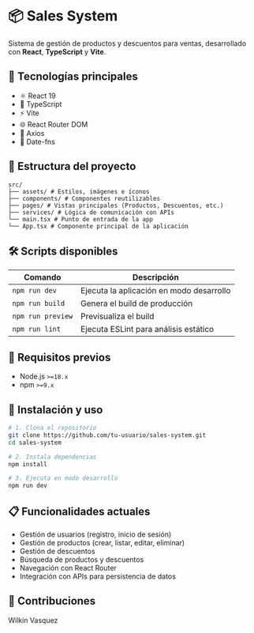 # 📦 Sales System

Sistema de gestión de productos y descuentos para ventas, desarrollado con **React**, **TypeScript** y **Vite**.

## 🚀 Tecnologías principales

-   ⚛️ React 19
-   📘 TypeScript
-   ⚡ Vite
-   🌐 React Router DOM
-   📡 Axios
-   📅 Date-fns

## 📁 Estructura del proyecto

```
src/
├── assets/ # Estilos, imágenes e íconos
├── components/ # Componentes reutilizables
├── pages/ # Vistas principales (Productos, Descuentos, etc.)
├── services/ # Lógica de comunicación con APIs
└── main.tsx # Punto de entrada de la app
└── App.tsx # Componente principal de la aplicación
```

## 🛠️ Scripts disponibles

| Comando           | Descripción                              |
| ----------------- | ---------------------------------------- |
| `npm run dev`     | Ejecuta la aplicación en modo desarrollo |
| `npm run build`   | Genera el build de producción            |
| `npm run preview` | Previsualiza el build                    |
| `npm run lint`    | Ejecuta ESLint para análisis estático    |

## 🧪 Requisitos previos

-   Node.js `>=18.x`
-   npm `>=9.x`

## 🚧 Instalación y uso

```bash
# 1. Clona el repositorio
git clone https://github.com/tu-usuario/sales-system.git
cd sales-system

# 2. Instala dependencias
npm install

# 3. Ejecuta en modo desarrollo
npm run dev
```

## 📋 Funcionalidades actuales

-   Gestión de usuarios (registro, inicio de sesión)
-   Gestión de productos (crear, listar, editar, eliminar)
-   Gestión de descuentos
-   Búsqueda de productos y descuentos
-   Navegación con React Router
-   Integración con APIs para persistencia de datos

## 📝 Contribuciones

Wilkin Vasquez
